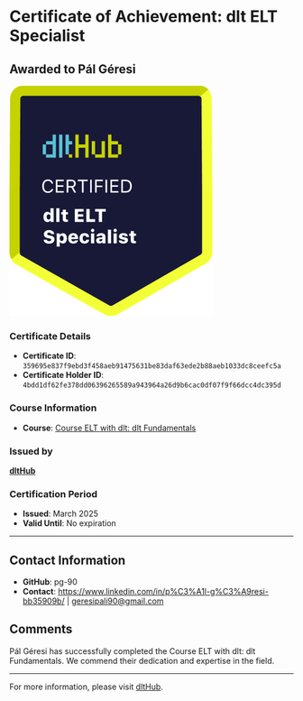 
# Certificate of Achievement: dlt ELT Specialist

## Awarded to **Pál Géresi**

![Course Image](../badges/dlt_ELT_specialist.png)

### Certificate Details
- **Certificate ID**: `359695e837f9ebd3f458aeb91475631be83daf63ede2b88aeb1033dc8ceefc5a`
- **Certificate Holder ID**: `4bdd1df62fe378dd06396265589a943964a26d9b6cac0df07f9f66dcc4dc395d`

### Course Information
- **Course**: [Course ELT with dlt: dlt Fundamentals](https://github.com/dlt-hub/dlthub-education/tree/main/courses/dlt_fundamentals_dec_2024)

### Issued by
[**dltHub**](https://dlthub.com/) 

### Certification Period
- **Issued**: March 2025
- **Valid Until**: No expiration

---

## Contact Information
- **GitHub**: pg-90
- **Contact**: https://www.linkedin.com/in/p%C3%A1l-g%C3%A9resi-bb35909b/  | geresipali90@gmail.com

## Comments
Pál Géresi has successfully completed the Course ELT with dlt: dlt Fundamentals. We commend their dedication and expertise in the field.

---

For more information, please visit [dltHub](https://dlthub.com/).
    
